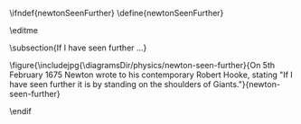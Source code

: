 \ifndef{newtonSeenFurther}
\define{newtonSeenFurther}

\editme

\subsection{If I have seen further ...}


\figure{\includejpg{\diagramsDir/physics/newton-seen-further}{On 5th February 1675 Newton wrote to his contemporary Robert Hooke, stating "If I have seen further it is by standing on the shoulders of Giants."}{newton-seen-further}

\endif
